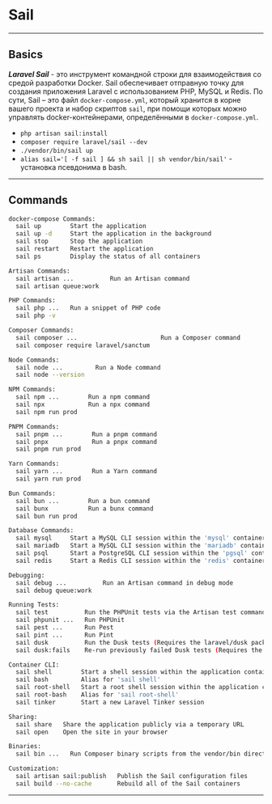 # Sail
***
## Basics
_**Laravel Sail**_ - это инструмент командной строки для взаимодействия со средой разработки Docker. Sail обеспечивает отправную точку для создания приложения Laravel с использованием PHP, MySQL и Redis.
По сути, Sail – это файл `docker-compose.yml`, который хранится в корне вашего проекта и набор скриптов `sail`, при помощи которых можно управлять docker-контейнерами, определёнными в `docker-compose.yml`.
- `php artisan sail:install`
- `composer require laravel/sail --dev`
- `./vendor/bin/sail up`
- `alias sail='[ -f sail ] && sh sail || sh vendor/bin/sail'` - установка псевдонима в bash.
***
## Commands
``` bash
docker-compose Commands:
  sail up        Start the application
  sail up -d     Start the application in the background
  sail stop      Stop the application
  sail restart   Restart the application
  sail ps        Display the status of all containers

Artisan Commands:
  sail artisan ...          Run an Artisan command
  sail artisan queue:work

PHP Commands:
  sail php ...   Run a snippet of PHP code
  sail php -v

Composer Commands:
  sail composer ...                       Run a Composer command
  sail composer require laravel/sanctum

Node Commands:
  sail node ...         Run a Node command
  sail node --version

NPM Commands:
  sail npm ...        Run a npm command
  sail npx            Run a npx command
  sail npm run prod

PNPM Commands:
  sail pnpm ...        Run a pnpm command
  sail pnpx            Run a pnpx command
  sail pnpm run prod

Yarn Commands:
  sail yarn ...        Run a Yarn command
  sail yarn run prod

Bun Commands:
  sail bun ...        Run a bun command
  sail bunx           Run a bunx command
  sail bun run prod

Database Commands:
  sail mysql     Start a MySQL CLI session within the 'mysql' container
  sail mariadb   Start a MySQL CLI session within the 'mariadb' container
  sail psql      Start a PostgreSQL CLI session within the 'pgsql' container
  sail redis     Start a Redis CLI session within the 'redis' container

Debugging:
  sail debug ...          Run an Artisan command in debug mode
  sail debug queue:work

Running Tests:
  sail test          Run the PHPUnit tests via the Artisan test command
  sail phpunit ...   Run PHPUnit
  sail pest ...      Run Pest
  sail pint ...      Run Pint
  sail dusk          Run the Dusk tests (Requires the laravel/dusk package)
  sail dusk:fails    Re-run previously failed Dusk tests (Requires the laravel/dusk package)

Container CLI:
  sail shell        Start a shell session within the application container
  sail bash         Alias for 'sail shell'
  sail root-shell   Start a root shell session within the application container
  sail root-bash    Alias for 'sail root-shell'
  sail tinker       Start a new Laravel Tinker session

Sharing:
  sail share   Share the application publicly via a temporary URL
  sail open    Open the site in your browser

Binaries:
  sail bin ...   Run Composer binary scripts from the vendor/bin directory

Customization:
  sail artisan sail:publish   Publish the Sail configuration files
  sail build --no-cache       Rebuild all of the Sail containers
```
***
